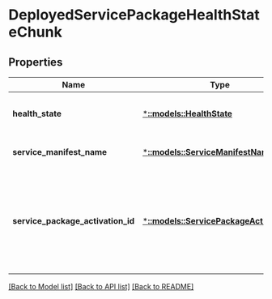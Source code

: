 # DeployedServicePackageHealthStateChunk

## Properties
Name | Type | Description | Notes
------------ | ------------- | ------------- | -------------
**health_state** | [***::models::HealthState**](HealthState.md) | The health state of a Service Fabric entity such as Cluster, Node, Application, Service, Partition, Replica etc. | [optional] [default to null]
**service_manifest_name** | [***::models::ServiceManifestName**](ServiceManifestName.md) | The name of the service manifest. | [optional] [default to null]
**service_package_activation_id** | [***::models::ServicePackageActivationId**](ServicePackageActivationId.md) | The ActivationId of a deployed service package. If ServicePackageActivationMode specified at the time of creating the service is &#39;SharedProcess&#39; (or if it is not specified, in which case it defaults to &#39;SharedProcess&#39;), then value of ServicePackageActivationId is always an empty string. | [optional] [default to null]

[[Back to Model list]](../README.md#documentation-for-models) [[Back to API list]](../README.md#documentation-for-api-endpoints) [[Back to README]](../README.md)


